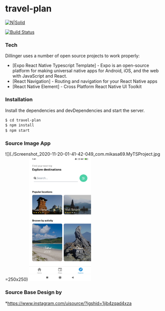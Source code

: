 # travel-plan

[![N|Solid](https://upload.wikimedia.org/wikipedia/commons/thumb/a/a7/React-icon.svg/330px-React-icon.svg.png)](https://reactnative.dev/)

[![Build Status](https://travis-ci.org/joemccann/dillinger.svg?branch=master)](https://travis-ci.org/joemccann/dillinger)


### Tech

Dillinger uses a number of open source projects to work properly:

* [Expo React Native Typescript Template] - Expo is an open-source platform for making universal native apps for Android, iOS, and the web with JavaScript and React.
* [React Navigation] - Routing and navigation for your React Native apps
* [React Native Element] - Cross Platform React Native UI Toolkit

### Installation

Install the dependencies and devDependencies and start the server.

```sh
$ cd travel-plan
$ npm install
$ npm start
```


### Source Image App

![](./Screenshot_2020-11-20-01-41-42-049_com.mikasa69.MyTSProject.jpg =250x250)
<img src="./Screenshot_2020-11-20-01-41-42-049_com.mikasa69.MyTSProject.jpg" width="200" height="400" />


### Source Base Design by

*https://www.instagram.com/uisource/?igshid=1jib4zqad4xza
